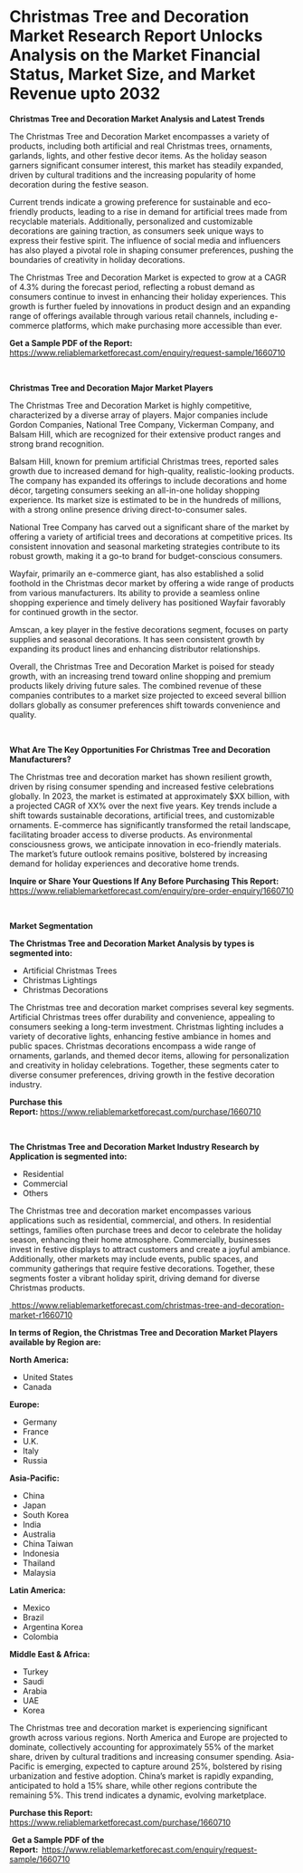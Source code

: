 <p><h1>Christmas Tree and Decoration Market Research Report Unlocks Analysis on the Market Financial Status, Market Size, and Market Revenue upto 2032</h1></p><p><strong>Christmas Tree and Decoration Market Analysis and Latest Trends</strong></p>
<p><p>The Christmas Tree and Decoration Market encompasses a variety of products, including both artificial and real Christmas trees, ornaments, garlands, lights, and other festive decor items. As the holiday season garners significant consumer interest, this market has steadily expanded, driven by cultural traditions and the increasing popularity of home decoration during the festive season. </p><p>Current trends indicate a growing preference for sustainable and eco-friendly products, leading to a rise in demand for artificial trees made from recyclable materials. Additionally, personalized and customizable decorations are gaining traction, as consumers seek unique ways to express their festive spirit. The influence of social media and influencers has also played a pivotal role in shaping consumer preferences, pushing the boundaries of creativity in holiday decorations.</p><p>The Christmas Tree and Decoration Market is expected to grow at a CAGR of 4.3% during the forecast period, reflecting a robust demand as consumers continue to invest in enhancing their holiday experiences. This growth is further fueled by innovations in product design and an expanding range of offerings available through various retail channels, including e-commerce platforms, which make purchasing more accessible than ever.</p></p>
<p><strong>Get a Sample PDF of the Report:&nbsp;</strong> <a href="https://www.reliablemarketforecast.com/enquiry/request-sample/1660710?utm_campaign=3619&utm_medium=2&utm_source=Github&utm_content=ia&utm_term=15042025&utm_id=christmas-tree-and-decoration">https://www.reliablemarketforecast.com/enquiry/request-sample/1660710</a></p>
<p>&nbsp;</p>
<p><strong>Christmas Tree and Decoration Major Market Players</strong></p>
<p><p>The Christmas Tree and Decoration Market is highly competitive, characterized by a diverse array of players. Major companies include Gordon Companies, National Tree Company, Vickerman Company, and Balsam Hill, which are recognized for their extensive product ranges and strong brand recognition. </p><p>Balsam Hill, known for premium artificial Christmas trees, reported sales growth due to increased demand for high-quality, realistic-looking products. The company has expanded its offerings to include decorations and home décor, targeting consumers seeking an all-in-one holiday shopping experience. Its market size is estimated to be in the hundreds of millions, with a strong online presence driving direct-to-consumer sales.</p><p>National Tree Company has carved out a significant share of the market by offering a variety of artificial trees and decorations at competitive prices. Its consistent innovation and seasonal marketing strategies contribute to its robust growth, making it a go-to brand for budget-conscious consumers.</p><p>Wayfair, primarily an e-commerce giant, has also established a solid foothold in the Christmas decor market by offering a wide range of products from various manufacturers. Its ability to provide a seamless online shopping experience and timely delivery has positioned Wayfair favorably for continued growth in the sector.</p><p>Amscan, a key player in the festive decorations segment, focuses on party supplies and seasonal decorations. It has seen consistent growth by expanding its product lines and enhancing distributor relationships.</p><p>Overall, the Christmas Tree and Decoration Market is poised for steady growth, with an increasing trend toward online shopping and premium products likely driving future sales. The combined revenue of these companies contributes to a market size projected to exceed several billion dollars globally as consumer preferences shift towards convenience and quality.</p></p>
<p>&nbsp;</p>
<p><strong>What Are The Key Opportunities For Christmas Tree and Decoration Manufacturers?</strong></p>
<p><p>The Christmas tree and decoration market has shown resilient growth, driven by rising consumer spending and increased festive celebrations globally. In 2023, the market is estimated at approximately $XX billion, with a projected CAGR of XX% over the next five years. Key trends include a shift towards sustainable decorations, artificial trees, and customizable ornaments. E-commerce has significantly transformed the retail landscape, facilitating broader access to diverse products. As environmental consciousness grows, we anticipate innovation in eco-friendly materials. The market’s future outlook remains positive, bolstered by increasing demand for holiday experiences and decorative home trends.</p></p>
<p><strong>Inquire or Share Your Questions If Any Before Purchasing This Report:</strong> <a href="https://www.reliablemarketforecast.com/enquiry/pre-order-enquiry/1660710?utm_campaign=3619&utm_medium=2&utm_source=Github&utm_content=ia&utm_term=15042025&utm_id=christmas-tree-and-decoration">https://www.reliablemarketforecast.com/enquiry/pre-order-enquiry/1660710</a></p>
<p>&nbsp;</p>
<p><strong>Market Segmentation</strong></p>
<p><strong>The Christmas Tree and Decoration Market Analysis by types is segmented into:</strong></p>
<p><ul><li>Artificial Christmas Trees</li><li>Christmas Lightings</li><li>Christmas Decorations</li></ul></p>
<p><p>The Christmas tree and decoration market comprises several key segments. Artificial Christmas trees offer durability and convenience, appealing to consumers seeking a long-term investment. Christmas lighting includes a variety of decorative lights, enhancing festive ambiance in homes and public spaces. Christmas decorations encompass a wide range of ornaments, garlands, and themed decor items, allowing for personalization and creativity in holiday celebrations. Together, these segments cater to diverse consumer preferences, driving growth in the festive decoration industry.</p></p>
<p><strong>Purchase this Report:&nbsp;</strong><a href="https://www.reliablemarketforecast.com/purchase/1660710?utm_campaign=3619&utm_medium=2&utm_source=Github&utm_content=ia&utm_term=15042025&utm_id=christmas-tree-and-decoration">https://www.reliablemarketforecast.com/purchase/1660710</a></p>
<p>&nbsp;</p>
<p><strong>The Christmas Tree and Decoration Market Industry Research by Application is segmented into:</strong></p>
<p><ul><li>Residential</li><li>Commercial</li><li>Others</li></ul></p>
<p><p>The Christmas tree and decoration market encompasses various applications such as residential, commercial, and others. In residential settings, families often purchase trees and decor to celebrate the holiday season, enhancing their home atmosphere. Commercially, businesses invest in festive displays to attract customers and create a joyful ambiance. Additionally, other markets may include events, public spaces, and community gatherings that require festive decorations. Together, these segments foster a vibrant holiday spirit, driving demand for diverse Christmas products.</p></p>
<p><a href="https://www.reliablemarketforecast.com/christmas-tree-and-decoration-market-r1660710?utm_campaign=3619&utm_medium=2&utm_source=Github&utm_content=ia&utm_term=15042025&utm_id=christmas-tree-and-decoration">&nbsp;https://www.reliablemarketforecast.com/christmas-tree-and-decoration-market-r1660710</a></p>
<p><strong>In terms of Region, the Christmas Tree and Decoration Market Players available by Region are:</strong></p>
<p>
    <p> <strong> North America: </strong>
        <ul>
            <li>United States</li>
            <li>Canada</li>
        </ul>
        </p> 
    <p> <strong> Europe: </strong>
        <ul>
            <li>Germany</li>
            <li>France</li>
            <li>U.K.</li>
            <li>Italy</li>
            <li>Russia</li>
        </ul>
        </p> 
    <p> <strong> Asia-Pacific: </strong>
        <ul>
            <li>China</li>
            <li>Japan</li>
            <li>South Korea</li>
            <li>India</li>
            <li>Australia</li>
            <li>China Taiwan</li>
            <li>Indonesia</li>
            <li>Thailand</li>
            <li>Malaysia</li>
        </ul>
        </p> 
    <p> <strong> Latin America: </strong>
        <ul>
            <li>Mexico</li>
            <li>Brazil</li>
            <li>Argentina Korea</li>
            <li>Colombia</li>
        </ul>
        </p> 
    <p> <strong> Middle East & Africa: </strong>
        <ul>
            <li>Turkey</li>
            <li>Saudi</li>
            <li>Arabia</li>
            <li>UAE</li>
            <li>Korea</li>
        </ul>
    </p>
    </p>
<p><p>The Christmas tree and decoration market is experiencing significant growth across various regions. North America and Europe are projected to dominate, collectively accounting for approximately 55% of the market share, driven by cultural traditions and increasing consumer spending. Asia-Pacific is emerging, expected to capture around 25%, bolstered by rising urbanization and festive adoption. China’s market is rapidly expanding, anticipated to hold a 15% share, while other regions contribute the remaining 5%. This trend indicates a dynamic, evolving marketplace.</p></p>
<p><strong>Purchase this Report: </strong><a href="https://www.reliablemarketforecast.com/purchase/1660710?utm_campaign=3619&utm_medium=2&utm_source=Github&utm_content=ia&utm_term=15042025&utm_id=christmas-tree-and-decoration">https://www.reliablemarketforecast.com/purchase/1660710</a></p>
<p>&nbsp;<strong>Get a Sample PDF of the Report:&nbsp;&nbsp;</strong><a href="https://www.reliablemarketforecast.com/enquiry/request-sample/1660710?utm_campaign=3619&utm_medium=2&utm_source=Github&utm_content=ia&utm_term=15042025&utm_id=christmas-tree-and-decoration">https://www.reliablemarketforecast.com/enquiry/request-sample/1660710</a></p>
<p><strong></strong></p>
<p><p></p><p></p><p></p></p>